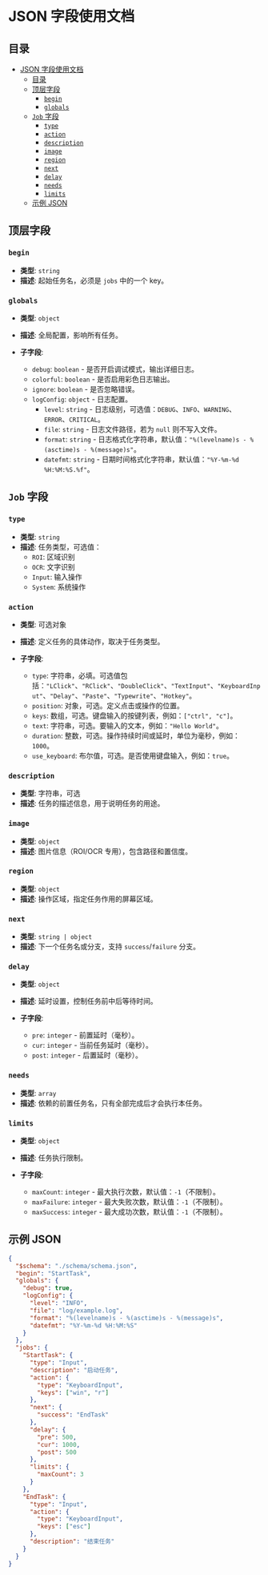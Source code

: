 # JSON 字段使用文档

## 目录

- [JSON 字段使用文档](#json-字段使用文档)
  - [目录](#目录)
  - [顶层字段](#顶层字段)
    - [`begin`](#begin)
    - [`globals`](#globals)
  - [`Job` 字段](#job-字段)
    - [`type`](#type)
    - [`action`](#action)
    - [`description`](#description)
    - [`image`](#image)
    - [`region`](#region)
    - [`next`](#next)
    - [`delay`](#delay)
    - [`needs`](#needs)
    - [`limits`](#limits)
  - [示例 JSON](#示例-json)

## 顶层字段

### `begin`

- **类型**: `string`
- **描述**: 起始任务名，必须是 `jobs` 中的一个 key。

### `globals`

- **类型**: `object`
- **描述**: 全局配置，影响所有任务。

- **子字段**:
  - `debug`: `boolean` - 是否开启调试模式，输出详细日志。
  - `colorful`: `boolean` - 是否启用彩色日志输出。
  - `ignore`: `boolean` - 是否忽略错误。
  - `logConfig`: `object` - 日志配置。
    - `level`: `string` - 日志级别，可选值：`DEBUG`、`INFO`、`WARNING`、`ERROR`、`CRITICAL`。
    - `file`: `string` - 日志文件路径，若为 `null` 则不写入文件。
    - `format`: `string` - 日志格式化字符串，默认值：`"%(levelname)s - %(asctime)s - %(message)s"`。
    - `datefmt`: `string` - 日期时间格式化字符串，默认值：`"%Y-%m-%d %H:%M:%S.%f"`。

## `Job` 字段

### `type`

- **类型**: `string`
- **描述**: 任务类型，可选值：
  - `ROI`: 区域识别
  - `OCR`: 文字识别
  - `Input`: 输入操作
  - `System`: 系统操作

### `action`

- **类型**: 可选对象
- **描述**: 定义任务的具体动作，取决于任务类型。

- **子字段**:
  - `type`: 字符串，必填。可选值包括：`"LClick"`、`"RClick"`、`"DoubleClick"`、`"TextInput"`、`"KeyboardInput"`、`"Delay"`、`"Paste"`、`"Typewrite"`、`"Hotkey"`。
  - `position`: 对象，可选。定义点击或操作的位置。
  - `keys`: 数组，可选。键盘输入的按键列表，例如：`["ctrl", "c"]`。
  - `text`: 字符串，可选。要输入的文本，例如：`"Hello World"`。
  - `duration`: 整数，可选。操作持续时间或延时，单位为毫秒，例如：`1000`。
  - `use_keyboard`: 布尔值，可选。是否使用键盘输入，例如：`true`。

### `description`

- **类型**: 字符串，可选
- **描述**: 任务的描述信息，用于说明任务的用途。

### `image`

- **类型**: `object`
- **描述**: 图片信息（ROI/OCR 专用），包含路径和置信度。

### `region`

- **类型**: `object`
- **描述**: 操作区域，指定任务作用的屏幕区域。

### `next`

- **类型**: `string | object`
- **描述**: 下一个任务名或分支，支持 `success`/`failure` 分支。

### `delay`

- **类型**: `object`
- **描述**: 延时设置，控制任务前中后等待时间。

- **子字段**:
  - `pre`: `integer` - 前置延时（毫秒）。
  - `cur`: `integer` - 当前任务延时（毫秒）。
  - `post`: `integer` - 后置延时（毫秒）。

### `needs`

- **类型**: `array`
- **描述**: 依赖的前置任务名，只有全部完成后才会执行本任务。

### `limits`

- **类型**: `object`
- **描述**: 任务执行限制。

- **子字段**:
  - `maxCount`: `integer` - 最大执行次数，默认值：`-1`（不限制）。
  - `maxFailure`: `integer` - 最大失败次数，默认值：`-1`（不限制）。
  - `maxSuccess`: `integer` - 最大成功次数，默认值：`-1`（不限制）。

## 示例 JSON

```json
{
  "$schema": "./schema/schema.json",
  "begin": "StartTask",
  "globals": {
    "debug": true,
    "logConfig": {
      "level": "INFO",
      "file": "log/example.log",
      "format": "%(levelname)s - %(asctime)s - %(message)s",
      "datefmt": "%Y-%m-%d %H:%M:%S"
    }
  },
  "jobs": {
    "StartTask": {
      "type": "Input",
      "description": "启动任务",
      "action": {
        "type": "KeyboardInput",
        "keys": ["win", "r"]
      },
      "next": {
        "success": "EndTask"
      },
      "delay": {
        "pre": 500,
        "cur": 1000,
        "post": 500
      },
      "limits": {
        "maxCount": 3
      }
    },
    "EndTask": {
      "type": "Input",
      "action": {
        "type": "KeyboardInput",
        "keys": ["esc"]
      },
      "description": "结束任务"
    }
  }
}
```
